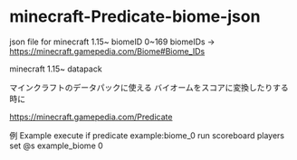 # minecraft-Predicate-biome-json
json file for minecraft 1.15~        biomeID 0~169 biomeIDs ->
https://minecraft.gamepedia.com/Biome#Biome_IDs

minecraft 1.15~
datapack

マインクラフトのデータパックに使える
バイオームをスコアに変換したりする時に

https://minecraft.gamepedia.com/Predicate

例 Example
execute if predicate example:biome_0 run scoreboard players set @s example_biome 0
